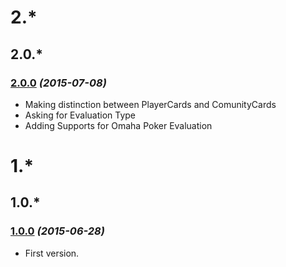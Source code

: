 # 2.*

## 2.0.*

### [2.0.0](https://github.com/Ericmas001/BluffinMuffin.HandEvaluator/releases/tag/v2.0.0) *(2015-07-08)*
 * Making distinction between PlayerCards and ComunityCards
 * Asking for Evaluation Type
 * Adding Supports for Omaha Poker Evaluation

# 1.*

## 1.0.*

### [1.0.0](https://github.com/Ericmas001/BluffinMuffin.HandEvaluator/releases/tag/v1.0.0) *(2015-06-28)*
 * First version.
